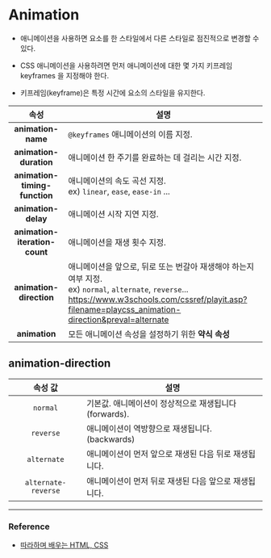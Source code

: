 # Animation

- 애니메이션을 사용하면 요소를 한 스타일에서 다른 스타일로 점진적으로 변경할 수 있다.


- CSS 애니메이션을 사용하려면 먼저 애니메이션에 대한 몇 가지 키프레임 keyframes 을 지정해야 한다.


- 키프레임(keyframe)은 특정 시간에 요소의 스타일을 유지한다.

|속성|설명|
|:--:|--|
|**animation-name**|`@keyframes` 애니메이션의 이름 지정.|
|**animation-duration**|애니메이션 한 주기를 완료하는 데 걸리는 시간 지정.|
|**animation-timing-function**|애니메이션의 속도 곡선 지정.<br> ex) `linear`, `ease`, `ease-in` ...|
|**animation-delay**|애니메이션 시작 지연 지정.|
|**animation-iteration-count**|애니메이션을 재생 횟수 지정.|
|**animation-direction**|애니메이션을 앞으로, 뒤로 또는 번갈아 재생해야 하는지 여부 지정. <br> ex) `normal`, `alternate`, `reverse`... <br> https://www.w3schools.com/cssref/playit.asp?filename=playcss_animation-direction&preval=alternate|
|**animation**|모든 애니메이션 속성을 설정하기 위한 **약식 속성**|

## animation-direction

|속성 값|설명|
|:--:|--|
|`normal`|기본값. 애니메이션이 정상적으로 재생됩니다(forwards).|
|`reverse`|애니메이션이 역방향으로 재생됩니다.(backwards)|
|`alternate`|애니메이션이 먼저 앞으로 재생된 다음 뒤로 재생됩니다.|
|`alternate-reverse`|애니메이션이 먼저 뒤로 재생된 다음 앞으로 재생됩니다.|



---

### Reference

- [따라하며 배우는 HTML, CSS](https://www.inflearn.com/course/%EB%94%B0%EB%9D%BC%ED%95%98%EB%A9%B0-%EB%B0%B0%EC%9A%B0%EB%8A%94-html-css/dashboard)